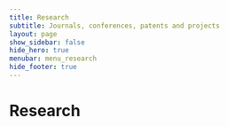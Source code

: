 ```yaml
---
title: Research
subtitle: Journals, conferences, patents and projects
layout: page
show_sidebar: false
hide_hero: true
menubar: menu_research
hide_footer: true
---
```


# Research
